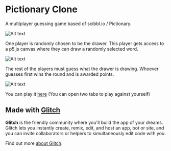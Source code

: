 # Pictionary Clone

A multiplayer guessing game based of scibbl.io / Pictionary. 

![Alt text](https://media3.giphy.com/media/FvyCDwjdvhrF6Yxr27/giphy.gif?cid=790b76118135fbe7feab0a8edc1060b329753d79128a97c2&rid=giphy.gif&ct=g)

One player is randomly chosen to be the drawer. This player gets access to a p5.js canvas where they can draw a randomly selected word.

![Alt text](https://cdn.glitch.global/788491d6-3d68-4b92-871c-448f512a6761/drawer.png?v=1673769979638)

The rest of the players must guess what the drawer is drawing. Whoever guesses first wins the round and is awarded points.

![Alt text](https://cdn.glitch.global/788491d6-3d68-4b92-871c-448f512a6761/guesser.png?v=1673769813329)

You can play it [here](https://cssi-final-project-dmt.glitch.me/) (You can open two tabs to play against yourself)

## Made with [Glitch](https://glitch.com/)

**Glitch** is the friendly community where you'll build the app of your dreams. Glitch lets you instantly create, remix, edit, and host an app, bot or site, and you can invite collaborators or helpers to simultaneously edit code with you.

Find out more [about Glitch](https://glitch.com/about).
